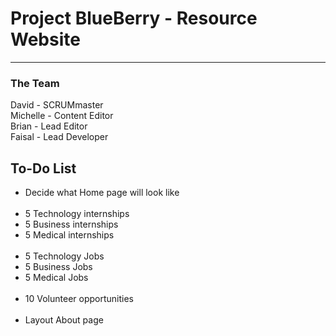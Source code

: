 <h1> Project BlueBerry - Resource Website </h1>
<hr>
<h3> The Team </h3>
David - SCRUMmaster <br>
Michelle - Content Editor <br>
Brian - Lead Editor <br>
Faisal - Lead Developer
<br>
<h2> To-Do List </h2>
<ul>
<li>Decide what Home page will look like</li>
<br>
<li>5 Technology internships</li>
<li>5 Business internships</li>
<li>5 Medical internships</li>
<br>
<li>5 Technology Jobs</li>
<li>5 Business Jobs</li>
<li>5 Medical Jobs</li>
<br>
<li>10 Volunteer opportunities</li>
<br>
<li>Layout About page</li>
<br>
</ul>